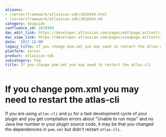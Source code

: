 ```yaml
---
aliases:
- /server/framework/atlassian-sdk/2818364.html
- /server/framework/atlassian-sdk/2818364.md
category: devguide
confluence_id: 2818364
dac_edit_link: https://developer.atlassian.com/pages/editpage.action?cjm=wozere&pageId=2818364
dac_view_link: https://developer.atlassian.com/pages/viewpage.action?cjm=wozere&pageId=2818364
date: '2017-12-08'
legacy_title: If you change pom.xml you may need to restart the atlas-cli
platform: server
product: atlassian-sdk
subcategory: faq
title: If you change pom.xml you may need to restart the atlas-cli
---
```

# If you change pom.xml you may need to restart the atlas-cli

If you are using `atlas-cli` and `pi` for a fast development cycle of your plugin and you get compilation errors about "Unable to run mojo" and no Java line number in your plugin source code, it may be that you changed the dependencies in `pom.xml` but didn't restart `atlas-cli`.
